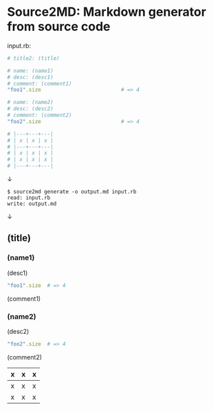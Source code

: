 # Source2MD: Markdown generator from source code

input.rb:

```ruby
# title2: (title)

# name: (name1)
# desc: (desc1)
# comment: (comment1)
"foo1".size                          # => 4

# name: (name2)
# desc: (desc2)
# comment: (comment2)
"foo2".size                          # => 4

# |---+---+---|
# | x | x | x |
# |---+---+---|
# | x | x | x |
# | x | x | x |
# |---+---+---|
```

↓

```shell
$ source2md generate -o output.md input.rb
read: input.rb
write: output.md
```

↓

## (title)

### (name1)

(desc1)

```ruby
"foo1".size  # => 4
```

(comment1)

### (name2)

(desc2)

```ruby
"foo2".size  # => 4
```

(comment2)

| x | x | x |
|---|---|---|
| x | x | x |
| x | x | x |
